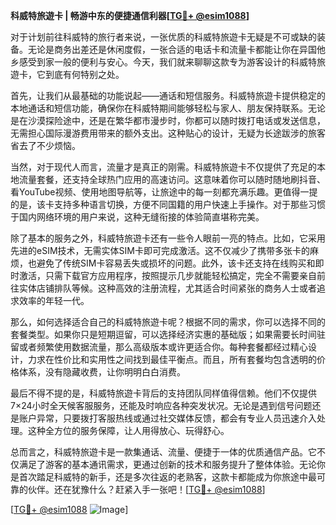 **科威特旅遊卡 | 畅游中东的便捷通信利器[[TG💪+ @esim1088](https://t.me/s/esim1088)]**

对于计划前往科威特的旅行者来说，一张优质的科威特旅遊卡无疑是不可或缺的装备。无论是商务出差还是休闲度假，一张合适的电话卡和流量卡都能让你在异国他乡感受到家一般的便利与安心。今天，我们就来聊聊这款专为游客设计的科威特旅遊卡，它到底有何特别之处。

首先，让我们从最基础的功能说起——通话和短信服务。科威特旅遊卡提供稳定的本地通话和短信功能，确保你在科威特期间能够轻松与家人、朋友保持联系。无论是在沙漠探险途中，还是在繁华都市漫步时，你都可以随时拨打电话或发送信息，无需担心国际漫游费用带来的额外支出。这种贴心的设计，无疑为长途跋涉的旅客省去了不少烦恼。

当然，对于现代人而言，流量才是真正的刚需。科威特旅遊卡不仅提供了充足的本地流量套餐，还支持全球热门应用的高速访问。这意味着你可以随时随地刷抖音、看YouTube视频、使用地图导航等，让旅途中的每一刻都充满乐趣。更值得一提的是，该卡支持多种语言切换，方便不同国籍的用户快速上手操作。对于那些习惯于国内网络环境的用户来说，这种无缝衔接的体验简直堪称完美。

除了基本的服务之外，科威特旅遊卡还有一些令人眼前一亮的特点。比如，它采用先进的eSIM技术，无需实体SIM卡即可完成激活。这不仅减少了携带多张卡的麻烦，也避免了传统SIM卡容易丢失或损坏的问题。此外，该卡还支持在线购买和即时激活，只需下载官方应用程序，按照提示几步就能轻松搞定，完全不需要亲自前往实体店铺排队等候。这种高效的注册流程，尤其适合时间紧张的商务人士或者追求效率的年轻一代。

那么，如何选择适合自己的科威特旅遊卡呢？根据不同的需求，你可以选择不同的套餐类型。如果你只是短期逗留，可以选择经济实惠的基础版；如果需要长时间驻留或者频繁使用数据流量，那么高级版本或许更适合你。每种套餐都经过精心设计，力求在性价比和实用性之间找到最佳平衡点。而且，所有套餐均包含透明的价格体系，没有隐藏收费，让你明明白白消费。

最后不得不提的是，科威特旅遊卡背后的支持团队同样值得信赖。他们不仅提供7×24小时全天候客服服务，还能及时响应各种突发状况。无论是遇到信号问题还是账户异常，只要拨打客服热线或通过社交媒体反馈，都会有专业人员迅速介入处理。这种全方位的服务保障，让人用得放心、玩得舒心。

总而言之，科威特旅遊卡是一款集通话、流量、便捷于一体的优质通信产品。它不仅满足了游客的基本通讯需求，更通过创新的技术和服务提升了整体体验。无论你是首次踏足科威特的新手，还是多次往返的老熟客，这款卡都能成为你旅途中最可靠的伙伴。还在犹豫什么？赶紧入手一张吧！[[TG💪+ @esim1088](https://t.me/s/esim1088)]

[[TG💪+ @esim1088](https://t.me/s/esim1088) ![Image](https://i.postimg.cc/4NQfJmqS/Snipaste-2025-05-13-00-14-12.png)]